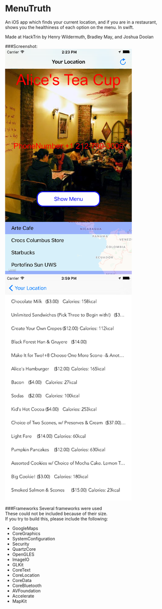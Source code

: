 # MenuTruth
An iOS app which finds your current location, and if you are in a restaurant, shows you the healthiness of each option on the menu.
In swift.

Made at HackTrin by Henry Wildermuth, Bradley May, and Joshua Doolan

###Screenshot:
![alt text](https://raw.githubusercontent.com/FlyingGraysons/MenuTruth/master/Screenshot.png "Screenshot 1")
![alt text](https://raw.githubusercontent.com/FlyingGraysons/MenuTruth/master/Screenshot2.png "Screenshot 2")

###Frameworks
Several frameworks were used  
These could not be included because of their size.  
If you try to build this, please include the following:  
- GoogleMaps
- CoreGraphics
- SystemConfiguration
- Security
- QuartzCore
- OpenGLES
- ImageIO
- GLKit
- CoreText
- CoreLocation
- CoreData
- CoreBluetooth
- AVFoundation
- Accelerate
- MapKit
